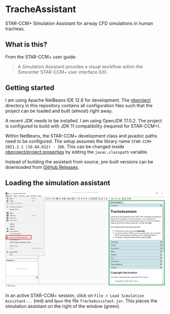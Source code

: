 # TracheAssistant

STAR-CCM+ Simulation Assistant for airway CFD simulations in human tracheas.

## What is this?

From the STAR-CCM+ user guide:
> A Simulation Assistant provides a visual workflow within the Simcenter STAR-CCM+ user interface (UI).

## Getting started

I am using Apache NetBeans IDE 12.6 for development. The [nbproject](./nbproject/) directory in this repository contains all configuration files such that the project can be loaded and built (almost) right away.

A recent JDK needs to be installed. I am using OpenJDK 17.0.2. The project is configured to build with JDK 11 compatibility (required for STAR-CCM+).

Within NetBeans, the STAR-CCM+ development class and javadoc paths need to be configured. The setup assumes the library name `STAR-CCM+ 2021.2.1 (16.04.012) - JDK`. This can be changed inside [nbproject/project.properties](./nbproject/project.properties) by editing the `javac.classpath` variable.

Instead of building the assistant from source, pre-built versions can be downloaded from [GitHub Releases](https://github.com/janniklasrose/TracheAssistant/releases/).

## Loading the simulation assistant

![TracheAssistant loaded in STAR-CCM+](./doc/TracheAssistant.png)

In an active STAR-CCM+ session, click on `File > Load Simulation Assistant...` (red) and `Open` the file `TracheAssistant.jar`. This places the simulation assistant on the right of the window (green).
